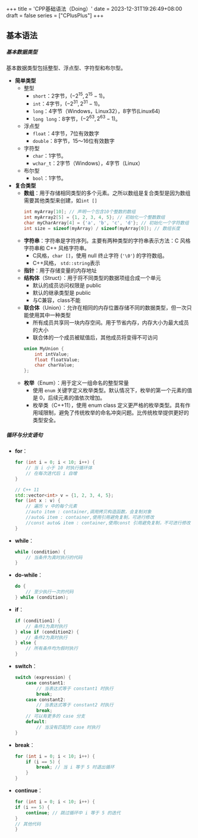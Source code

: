 +++
title = 'CPP基础语法（Doing）'
date = 2023-12-31T19:26:49+08:00
draft = false
series = ["CPlusPlus"]
+++

## 基本语法
##### 基本数据类型
基本数据类型包括整型、浮点型、字符型和布尔型。
- **简单类型**
  - 整型
    - `short`：2字节，$(-2^{15},2^{15}-1)$。
    - `int`：4字节，$(-2^{31},2^{31}-1)$。
    - `long`：4字节（Windows，Linux32），8字节(Linux64)
    - `long long`：8字节，$(-2^{63},2^{63}-1)$。
  - 浮点型
    - `float`：4字节，7位有效数字
    - `double`：8字节，15～16位有效数字
  - 字符型
    - `char`：1字节。
    - `wchar_t`：2字节（Windows），4字节（Linux）
  - 布尔型
      - `bool`：1字节。
- **复合类型**
  - **数组**：用于存储相同类型的多个元素。之所以数组是复合类型是因为数组需要其他类型来创建，如`int []`
    ```cpp
    int myArray[10]; // 声明一个包含10个整数的数组
    int myArray2[5] = {1, 2, 3, 4, 5}; // 初始化一个整数数组
    char myCharArray[4] = {'a', 'b', 'c', 'd'}; // 初始化一个字符数组
    int size = sizeof(myArray) / sizeof(myArray[0]); // 数组长度
    ```
  - **字符串**：字符串是字符序列。主要有两种类型的字符串表示方法：C 风格字符串和 C++ 风格字符串。
    - C风格，`char []`，使用 null 终止字符 (`'\0'`) 的字符数组。
    - C++风格， `std::string`表示
  - **指针**：用于存储变量的内存地址
  - **结构体**（Struct）：用于将不同类型的数据项组合成一个单元
    - 默认的成员访问权限是 public
    - 默认的继承类型是 public
    - 与C兼容，class不能
  - **联合体**（Union）：允许在相同的内存位置存储不同的数据类型，但一次只能使用其中一种类型
    - 所有成员共享同一块内存空间。用于节省内存，内存大小为最大成员的大小
    - 联合体的一个成员被赋值后，其他成员将变得不可访问
    ```cpp
    union MyUnion {
        int intValue;
        float floatValue;
        char charValue;
    };
    ```
  - **枚举**（Enum）：用于定义一组命名的整型常量
    - 使用 `enum` 关键字定义枚举类型。默认情况下，枚举的第一个元素的值是 0，后续元素的值依次增加。
    - 枚举类（C++11），使用 enum class 定义更严格的枚举类型。具有作用域限制，避免了传统枚举的命名冲突问题。比传统枚举提供更好的类型安全。
##### 循环与分支语句
- **for**：
    ```cpp
    for (int i = 0; i < 10; i++) {
        // 当 i 小于 10 时执行循环体
        // 在每次迭代后 i 自增
    }

    // C++ 11
    std::vector<int> v = {1, 2, 3, 4, 5};
    for (int x : v) {
        // 遍历 v 中的每个元素
        //auto item : container,调用拷贝构造函数，会复制对象
        //auto& item : container,使用引用避免复制，可进行修改
        //const auto& item : container,使用const 引用避免复制，不可进行修改
    }
    ```
- **while**：
    ```cpp
    while (condition) {
        // 当条件为真时执行的代码
    }
    ```
- **do-while**：
    ```cpp
    do {
        // 至少执行一次的代码
    } while (condition);
    ```
- **if**：
    ```cpp
    if (condition1) {
        // 条件1为真时执行
    } else if (condition2) {
        // 条件2为真时执行
    } else {
        // 所有条件均为假时执行
    }
    ```
- **switch**：
    ```cpp
    switch (expression) {
        case constant1:
            // 当表达式等于 constant1 时执行
            break;
        case constant2:
            // 当表达式等于 constant2 时执行
            break;
        // 可以有更多的 case 分支
        default:
            // 当没有匹配的 case 时执行
    }
    ```
- **break**：
    ```cpp
    for (int i = 0; i < 10; i++) {
        if (i == 5) {
            break; // 当 i 等于 5 时退出循环
        }
    }
    ```
- **continue**：
    ```cpp
    for (int i = 0; i < 10; i++) {
    if (i == 5) {
        continue; // 跳过循环中 i 等于 5 的迭代
    }
    // 其他代码
    }
    ```